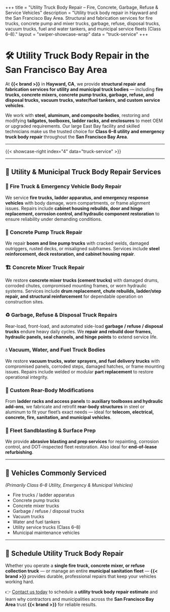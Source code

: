 +++
title = "Utility Truck Body Repair – Fire, Concrete, Garbage, Refuse & Service Vehicles"
description = "Utility truck body repair in Hayward and the San Francisco Bay Area. Structural and fabrication services for fire trucks, concrete pump and mixer trucks, garbage, refuse, disposal trucks, vacuum trucks, fuel and water tankers, and municipal service fleets (Class 6–8)."
layout = "swiper-showcase-wrap"
data = "truck-service"
+++

# 🛠 Utility Truck Body Repair in the San Francisco Bay Area  

At **{{< brand >}}** in **Hayward, CA**, we provide **structural repair and fabrication services for utility and municipal truck bodies** — including **fire trucks, concrete mixers, concrete pump trucks, garbage, refuse, and disposal trucks, vacuum trucks, water/fuel tankers, and custom service vehicles**.  

We work with **steel, aluminum, and composite bodies**, restoring and modifying **tailgates, toolboxes, ladder racks, and enclosures** to meet OEM or upgraded requirements. Our large East Bay facility and skilled technicians make us the trusted choice for **Class 6–8 utility and emergency truck body repair** throughout the **San Francisco Bay Area**.  

---

{{< showcase-right index="4" data="truck-service" >}}  

---

## 🔧 Utility & Municipal Truck Body Repair Services  

### 🚒 Fire Truck & Emergency Vehicle Body Repair  
We service **fire trucks, ladder apparatus, and emergency response vehicles** with body damage, worn compartments, or frame alignment issues. Repairs include **cabinet housing rebuilds, door and hinge replacement, corrosion control, and hydraulic component restoration** to ensure reliability under demanding conditions.  

### 🚧 Concrete Pump Truck Repair  
We repair **boom and line pump trucks** with cracked welds, damaged outriggers, rusted decks, or misaligned subframes. Services include **steel reinforcement, deck restoration, and cabinet housing repair**.  

### 🏗️ Concrete Mixer Truck Repair  
We restore **concrete mixer trucks (cement trucks)** with damaged drums, corroded chutes, compromised mounting frames, or worn hydraulic systems. Services include **drum replacement, chute rebuilds, ladder/step repair, and structural reinforcement** for dependable operation on construction sites.  

### ♻️ Garbage, Refuse & Disposal Truck Repairs  
Rear-load, front-load, and automated side-load **garbage / refuse / disposal trucks** endure heavy daily cycles. We **repair and rebuild door frames, hydraulic panels, seal channels, and hinge points** to extend service life.  

### 💧 Vacuum, Water, and Fuel Truck Bodies  
We restore **vacuum trucks, water sprayers, and fuel delivery trucks** with compromised panels, corroded steps, damaged hatches, or frame mounting issues. Repairs include welded or modular **part replacement** to restore operational integrity.  

### 🧰 Custom Rear-Body Modifications  
From **ladder racks and access panels** to **auxiliary toolboxes and hydraulic add-ons**, we fabricate and retrofit **rear-body structures** in steel or aluminum to fit your fleet’s exact needs — ideal for **telecom, electrical, concrete, fire, sanitation, and municipal vehicles**.  

### 🔩 Fleet Sandblasting & Surface Prep  
We provide **abrasive blasting and prep services** for repainting, corrosion control, and DOT-inspected fleet restoration. Also ideal for **end-of-lease refurbishing**.  

---

## 🚛 Vehicles Commonly Serviced  
*(Primarily Class 6–8 Utility, Emergency & Municipal Vehicles)*  
- Fire trucks / ladder apparatus  
- Concrete pump trucks  
- Concrete mixer trucks  
- Garbage / refuse / disposal trucks  
- Vacuum trucks  
- Water and fuel tankers  
- Utility service trucks (Class 6–8)  
- Municipal maintenance vehicles  

---

## 📅 Schedule Utility Truck Body Repair  

Whether you operate a **single fire truck, concrete mixer, or refuse collection truck** — or manage an entire **municipal sanitation fleet** — **{{< brand >}}** provides durable, professional repairs that keep your vehicles working hard.  

👉 [Contact us today](/contact/) to schedule a **utility truck body repair estimate** and learn why contractors and municipalities across the **San Francisco Bay Area** trust **{{< brand >}}** for reliable results.  
